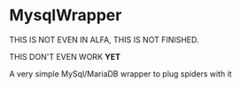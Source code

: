 # MysqlWrapper

THIS IS NOT EVEN IN ALFA, THIS IS NOT FINISHED.

THIS DON'T EVEN WORK **YET**

A very simple MySql/MariaDB wrapper to plug spiders with it

